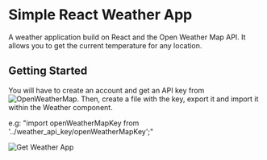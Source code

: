 # Simple React Weather App

A weather application build on React and the Open Weather Map API. It allows you to get the current temperature for any location.

## Getting Started

You will have to create an account and get an API key from ![OpenWeatherMap](https://openweathermap.org/api). Then, create a file with the key, export it and import it within the Weather component.

e.g: "import openWeatherMapKey from '../weather_api_key/openWeatherMapKey';"



![Get Weather App](https://res.cloudinary.com/dwqm1tlsp/image/upload/v1539342730/react-app/Captura_de_pantalla_2018-09-12_a_las_12.52.48.png)